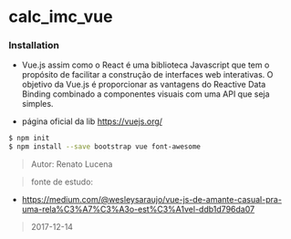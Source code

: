 # calc_imc_vue
### Installation

- Vue.js assim como o React é uma biblioteca Javascript que tem o propósito de facilitar a construção de interfaces web interativas. O objetivo da Vue.js é proporcionar as vantagens do Reactive Data Binding combinado a componentes visuais com uma API que seja simples.

- página oficial da lib https://vuejs.org/
```sh
$ npm init
$ npm install --save bootstrap vue font-awesome
```
> Autor: Renato Lucena

> fonte de estudo: 
- https://medium.com/@wesleysaraujo/vue-js-de-amante-casual-pra-uma-rela%C3%A7%C3%A3o-est%C3%A1vel-ddb1d796da07
> 2017-12-14

